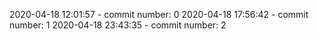 2020-04-18 12:01:57 - commit number: 0
2020-04-18 17:56:42 - commit number: 1
2020-04-18 23:43:35 - commit number: 2
